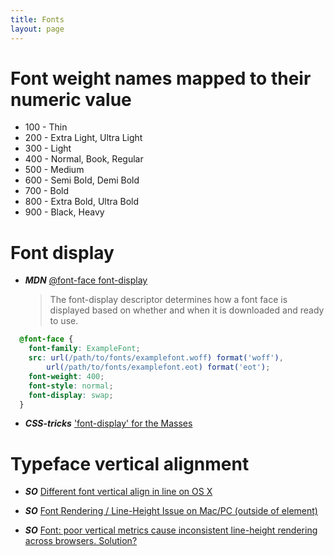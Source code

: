 ```yaml
---
title: Fonts
layout: page
---
```


# Font weight names mapped to their numeric value

* 100 - Thin
* 200 - Extra Light, Ultra Light
* 300 - Light
* 400 - Normal, Book, Regular
* 500 - Medium
* 600 - Semi Bold, Demi Bold
* 700 - Bold
* 800 - Extra Bold, Ultra Bold
* 900 - Black, Heavy

# Font display

* ***MDN*** [@font-face font-display](https://developer.mozilla.org/en-US/docs/Web/CSS/@font-face/font-display)
  > The font-display descriptor determines how a font face is displayed based on whether and when it is downloaded and ready to use.

```css
  @font-face {
    font-family: ExampleFont;
    src: url(/path/to/fonts/examplefont.woff) format('woff'),
        url(/path/to/fonts/examplefont.eot) format('eot');
    font-weight: 400;
    font-style: normal;
    font-display: swap;
  }
```

* ***CSS-tricks*** ['font-display' for the Masses](https://css-tricks.com/font-display-masses/)

# Typeface vertical alignment

* ***SO*** [Different font vertical align in line on OS X](https://stackoverflow.com/questions/26100141/different-font-vertical-align-in-line-on-os-x)

* ***SO*** [Font Rendering / Line-Height Issue on Mac/PC (outside of element)](https://stackoverflow.com/questions/11726442/font-rendering-line-height-issue-on-mac-pc-outside-of-element)

* ***SO*** [Font: poor vertical metrics cause inconsistent line-height rendering across browsers. Solution?](https://stackoverflow.com/questions/33633992/font-poor-vertical-metrics-cause-inconsistent-line-height-rendering-across-brow)
